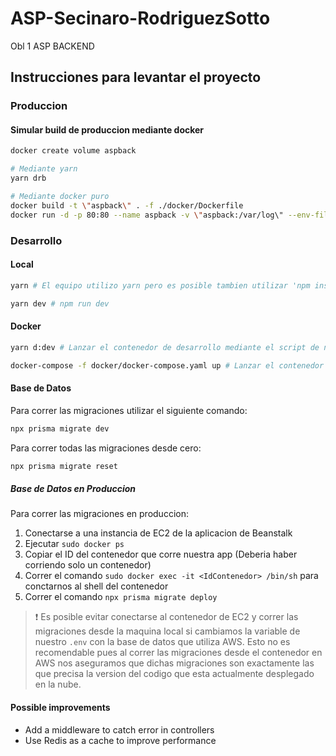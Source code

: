 # ASP-Secinaro-RodriguezSotto

Obl 1 ASP BACKEND

## Instrucciones para levantar el proyecto

### Produccion

#### Simular build de produccion mediante docker

```bash
docker create volume aspback

# Mediante yarn
yarn drb

# Mediante docker puro
docker build -t \"aspback\" . -f ./docker/Dockerfile
docker run -d -p 80:80 --name aspback -v \"aspback:/var/log\" --env-file ./env
```

### Desarrollo

#### Local

```bash
yarn # El equipo utilizo yarn pero es posible tambien utilizar 'npm install'

yarn dev # npm run dev
```

#### Docker

```bash
yarn d:dev # Lanzar el contenedor de desarrollo mediante el script de npm

docker-compose -f docker/docker-compose.yaml up # Lanzar el contenedor de desarrollo mediante docker-compose directo
```

#### Base de Datos

Para correr las migraciones utilizar el siguiente comando:

```bash
npx prisma migrate dev
```

Para correr todas las migraciones desde cero:

```bash
npx prisma migrate reset
```

##### Base de Datos en Produccion

Para correr las migraciones en produccion:

1. Conectarse a una instancia de EC2 de la aplicacion de Beanstalk
2. Ejecutar `sudo docker ps`
3. Copiar el ID del contenedor que corre nuestra app (Deberia haber corriendo solo un contenedor)
4. Correr el comando `sudo docker exec -it <IdContenedor> /bin/sh` para conctarnos al shell del contenedor
5. Correr el comando `npx prisma migrate deploy`

> :exclamation: Es posible evitar conectarse al contenedor de EC2 y correr las migraciones desde la maquina local si cambiamos la variable de nuestro `.env` con la base de datos que utiliza AWS. Esto no es recomendable pues al correr las migraciones desde el contenedor en AWS nos aseguramos que dichas migraciones son exactamente las que precisa la version del codigo que esta actualmente desplegado en la nube.


#### Possible improvements

- Add a middleware to catch error in controllers
- Use Redis as a cache to improve performance

